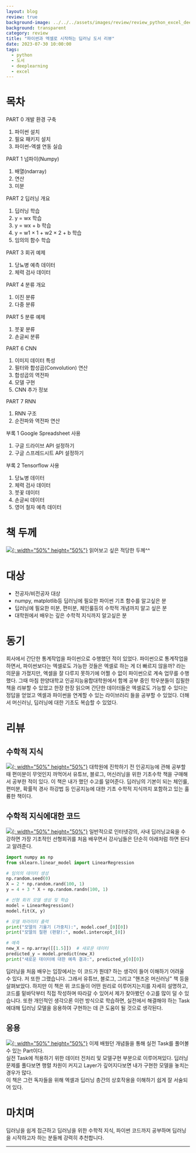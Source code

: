 ```yaml
---
layout: blog
review: true
background-image: ../../../assets/images/review/review_python_excel_deeplearning_1.jpeg
background: transparent
category: review
title: "파이썬과 엑셀로 시작하는 딥러닝 도서 리뷰"
date: 2023-07-30 10:00:00
tags:
  - python
  - 도서
  - deeplearning
  - excel
---
```


# 목차

PART 0 개발 환경 구축

1. 파이썬 설치
2. 필요 패키지 설치
3. 파이썬-엑셀 연동 실습

PART 1 넘파이(Numpy)

1. 배열(ndarray)
2. 연산
3. 미분

PART 2 딥러닝 개요

1. 딥러닝 학습
2. y = wx 학습
3. y = wx + b 학습
4. y = w1 × 1 + w2 × 2 + b 학습
5. 임의의 함수 학습

PART 3 회귀 예제

1. 당뇨병 예측 데이터
2. 체력 검사 데이터 

PART 4 분류 개요 

1. 이진 분류
2. 다중 분류

PART 5 분류 예제

1. 붓꽃 분류
2. 손글씨 분류

PART 6 CNN

1. 이미지 데이터 특성
2. 필터와 합성곱(Convolution) 연산
3. 합성곱의 역전파
4. 모델 구현
5. CNN 추가 정보

PART 7 RNN

1. RNN 구조
2. 순전파와 역전파 연산

부록 1 Google Spreadsheet 사용

1. 구글 드라이브 API 설정하기
2. 구글 스프레드시트 API 설정하기

부록 2 Tensorflow 사용

1. 당뇨병 데이터
2. 체력 검사 데이터
3. 붓꽃 데이터
4. 손글씨 데이터
5. 영어 철자 예측 데이터

# 책 두께

[![](../../../assets/images/review/review_python_excel_deeplearning_2.jpeg){: width="50%" height="50%"}](../../../assets/images/review/review_python_excel_deeplearning_2.jpeg)
읽어보고 싶은 적당한 두께^^

# 대상

- 전공자/비전공자 대상
- numpy, matplotlib등 딥러닝에 필요한 파이썬 기초 함수를 알고싶은 분
- 딥러닝에 필요한 미분, 편미분, 체인룰등의 수학적 개념까지 알고 싶은 분
- 대학원에서 배우는 깊은 수학적 지식까지 알고싶은 분

# 동기

회사에서 간단한 통계작업을 파이썬으로 수행했던 적이 있었다. 파이썬으로 통계작업을 하면서, 파이썬보다는 엑셀로도 가능한 것들은 엑셀로 하는 게 더 빠르지 않을까? 라는 의문을 가졌지만, 엑셀을 잘 다루지 못하기에
어쩔 수 없이 파이썬으로 계속 업무를 수행했다.
그때 마침 한양대학교 인공지능융합대학원에서 함께 공부 중인 학우분들이 집필한 책을 리뷰할 수 있었고 한장 한장 읽으며 간단한 데이터들은 엑셀로도 가능할 수 있다는 정답을 얻었고 엑셀과 파이썬을 연계할 수 있는
라이브러리 들을 공부할 수 있었다. 더해서 머신러닝, 딥러닝에 대한 기초도 복습할 수 있었다.

# 리뷰

## 수학적 지식

[![](../../../assets/images/review/review_python_excel_deeplearning_3.jpeg){: width="50%" height="50%"}](../../../assets/images/review/review_python_excel_deeplearning_3.jpeg)
대학원에 진학하기 전 인공지능에 관해 공부할 때 편미분이 무엇인지 까먹어서 유튜브, 블로그, 머신러닝을 위한 기초수학 책을 구매해서 공부한 적이 있다.
이 책은 내가 했던 수고를 덜어준다. 딥러닝의 기본이 되는 체인룰, 편미분, 확률적 경사 하강법 등 인공지능에 대한 기초 수학적 지식까지 포함하고 있는 훌륭한 책이다.

## 수학적 지식에대한 코드

[![](../../../assets/images/review/review_python_excel_deeplearning_4.jpeg){: width="50%" height="50%"}](../../../assets/images/review/review_python_excel_deeplearning_4.jpeg)
일반적으로 인터넷강의, 사내 딥러닝교육을 수강하면 가장 기초적인 선형회귀를 처음 배우면서 강사님들은 단순히 아래처럼 하면 된다고 알려준다.

```python
import numpy as np
from sklearn.linear_model import LinearRegression

# 임의의 데이터 생성
np.random.seed(0)
X = 2 * np.random.rand(100, 1)
y = 4 + 3 * X + np.random.randn(100, 1)

# 선형 회귀 모델 생성 및 학습
model = LinearRegression()
model.fit(X, y)

# 모델 파라미터 출력
print("모델의 기울기 (가중치):", model.coef_[0][0])
print("모델의 절편 (편향):", model.intercept_[0])

# 예측
new_X = np.array([[1.5]])  # 새로운 데이터
predicted_y = model.predict(new_X)
print("새로운 데이터에 대한 예측 결과:", predicted_y[0][0])
``` 

딥러닝을 처음 배우는 입장에서는 이 코드가 뭔데? 하는 생각이 들어 이해하기 어려울 수 있다. 저 또한 그랬습니다. 그래서 유튜브, 블로그, 그리고 "핸즈온 머신러닝" 책 등을 살펴보았다.
하지만 이 책은 위 코드들이 어떤 원리로 이루어지는지를 자세히 설명하고, 코드를 밑바닥부터 직접 작성하며 따라갈 수 있어서 제가 찾아봤던 수고를 많이 덜 수 있습니다.
또한 개인적인 생각으론 이런 방식으로 학습하면, 실전에서 해결해야 하는 Task에대해 딥러닝 모델을 응용하여 구현하는 데 큰 도움이 될 것으로 생각된다.

## 응용

[![](../../../assets/images/review/review_python_excel_deeplearning_5.jpeg){: width="50%" height="50%"}](../../../assets/images/review/review_python_excel_deeplearning_5.jpeg)
이제 배웠던 개념들을 통해 실전 Task를 풀어볼 수 있는 Part이다.  
실전 Task에 적용하기 위한 데이터 전처리 및 모델구현 부분으로 이루어져있다. 딥러닝 문제를 풀다보면 행렬 차원이 커지고 Layer가 깊어지다보면 내가 구현한 모델을 놓치는 경우가 많다.  
이 책은 그런 독자들을 위해 엑셀과 딥러닝 층간의 상호작용을 이해하기 쉽게 잘 서술되어 있다.

# 마치며

딥러닝을 쉽게 접근하고 딥러닝을 위한 수학적 지식, 파이썬 코드까지 공부하며 딥러닝을 시작하고자 하는 분들께 강력히 추천합니다.



---